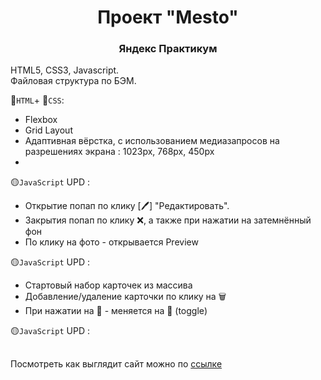 <h1 align="center">Проект "Mesto"</h1>
<h3 align="center">Яндекс Практикум</h3>

HTML5, CSS3, Javascript.  
Файловая структура по БЭМ.

🔵`HTML`+ 🔴`CSS`:
* Flexbox
* Grid Layout
* Адаптивная вёрстка, с использованием медиазапросов на разрешениях экрана : 1023px, 768px, 450px
* 
🟡`JavaScript` UPD :
* Открытие попап по клику [🖊] "Редактировать".
* Закрытия попап по клику ❌, а также при нажатии на затемнённый фон
* По клику на фото - открывается Preview

🟡`JavaScript` UPD :
* Стартовый набор карточек из массива
* Добавление/удаление карточки по клику на 🗑
* При нажатии на 🤍 - меняется на 🖤 (toggle)

🟡`JavaScript` UPD :


##
Посмотреть как выглядит сайт можно по <a target="_blank" href="https://vladimirkrylov01.github.io/Mesto/">ссылке</a> 
